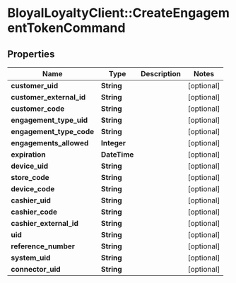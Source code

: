# BloyalLoyaltyClient::CreateEngagementTokenCommand

## Properties
Name | Type | Description | Notes
------------ | ------------- | ------------- | -------------
**customer_uid** | **String** |  | [optional] 
**customer_external_id** | **String** |  | [optional] 
**customer_code** | **String** |  | [optional] 
**engagement_type_uid** | **String** |  | [optional] 
**engagement_type_code** | **String** |  | [optional] 
**engagements_allowed** | **Integer** |  | [optional] 
**expiration** | **DateTime** |  | [optional] 
**device_uid** | **String** |  | [optional] 
**store_code** | **String** |  | [optional] 
**device_code** | **String** |  | [optional] 
**cashier_uid** | **String** |  | [optional] 
**cashier_code** | **String** |  | [optional] 
**cashier_external_id** | **String** |  | [optional] 
**uid** | **String** |  | [optional] 
**reference_number** | **String** |  | [optional] 
**system_uid** | **String** |  | [optional] 
**connector_uid** | **String** |  | [optional] 

